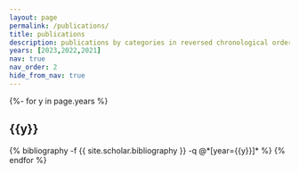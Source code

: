 ```yaml
---
layout: page
permalink: /publications/
title: publications
description: publications by categories in reversed chronological order.
years: [2023,2022,2021]
nav: true
nav_order: 2
hide_from_nav: true
---
```

<!-- _pages/publications.md -->
<div class="publications">

{%- for y in page.years %}
  <h2 class="year">{{y}}</h2>
  {% bibliography -f {{ site.scholar.bibliography }} -q @*[year={{y}}]* %}
{% endfor %}

</div>
